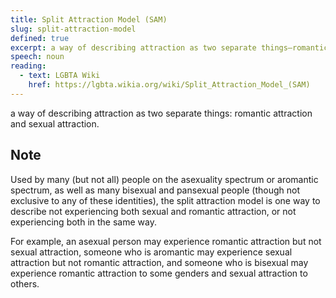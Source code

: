 ```yaml
---
title: Split Attraction Model (SAM)
slug: split-attraction-model
defined: true
excerpt: a way of describing attraction as two separate things—romantic attraction and sexual attraction.
speech: noun
reading:
  - text: LGBTA Wiki
    href: https://lgbta.wikia.org/wiki/Split_Attraction_Model_(SAM)
---
```


a way of describing attraction as two separate things: romantic attraction and sexual attraction.

## Note

Used by many (but not all) people on the asexuality spectrum or aromantic spectrum, as well as many bisexual and pansexual people (though not exclusive to any of these identities), the split attraction model is one way to describe not experiencing both sexual and romantic attraction, or not experiencing both in the same way.

For example, an asexual person may experience romantic attraction but not sexual attraction, someone who is aromantic may experience sexual attraction but not romantic attraction, and someone who is bisexual may experience romantic attraction to some genders and sexual attraction to others.
